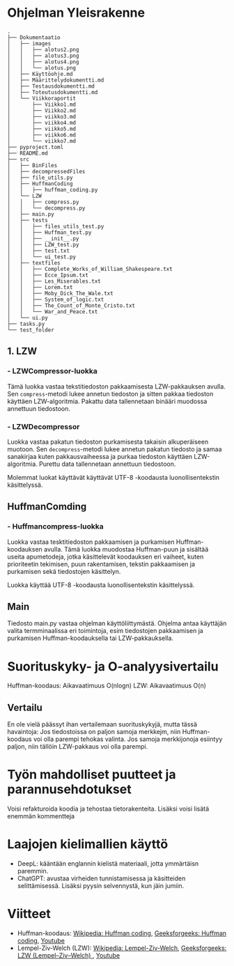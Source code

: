 # Ohjelman Yleisrakenne
```
.
├── Dokumentaatio
│   ├── images
│   │   ├── alotus2.png
│   │   ├── alotus3.png
│   │   ├── alotus4.png
│   │   └── alotus.png
│   ├── Käyttöohje.md
│   ├── Määrittelydokumentti.md
│   ├── Testausdokumentti.md
│   ├── Toteutusdokumentti.md
│   └── Viikkoraportit
│       ├── Viikko1.md
│       ├── Viikko2.md
│       ├── viikko3.md
│       ├── viikko4.md
│       ├── viikko5.md
│       ├── viikko6.md
│       └── viikko7.md
├── pyproject.toml
├── README.md
├── src
│   ├── BinFiles
│   ├── decompressedFiles
│   ├── file_utils.py
│   ├── HuffmanCoding
│   │   ├── huffman_coding.py
│   └── LZW
│   │   ├── compress.py
│   │   └── decompress.py
│   ├── main.py
│   ├── tests
│   │   ├── files_utils_test.py
│   │   ├── Huffman_test.py
│   │   ├── __init__.py
│   │   ├── LZW_test.py
│   │   ├── test.txt
│   │   └── ui_test.py
│   ├── textfiles
│   │   ├── Complete_Works_of_William_Shakespeare.txt
│   │   ├── Ecce_Ipsum.txt
│   │   ├── Les_Miserables.txt
│   │   ├── Lorem.txt
│   │   ├── Moby_Dick_The_Wale.txt
│   │   ├── System_of_logic.txt
│   │   ├── The_Count_of_Monte_Cristo.txt
│   │   └── War_and_Peace.txt
│   └── ui.py
├── tasks.py
└── test_folder
```

## 1. LZW

### -   LZWCompressor-luokka

Tämä luokka vastaa tekstitiedoston pakkaamisesta LZW-pakkauksen avulla. Sen `compress`-metodi lukee annetun tiedoston ja sitten pakkaa tiedoston käyttäen LZW-algoritmia. Pakattu data tallennetaan binääri muodossa annettuun tiedostoon.

### -   LZWDecompressor

Luokka vastaa pakatun tiedoston purkamisesta takaisin alkuperäiseen muotoon. Sen `decompress`-metodi lukee annetun pakatun tiedosto ja samaa sanakirjaa kuten pakkausvaiheessa ja purkaa tiedoston käyttäen LZW-algoritmia. Purettu data tallennetaan annettuun tiedostoon.

Molemmat luokat käyttävät käyttävät UTF-8 -koodausta luonollisentekstin käsittelyssä.

##  HuffmanComding

### -   Huffmancompress-luokka
Luokka vastaa tesktitiedoston pakkaamisen ja purkamisen Huffman-koodauksen avulla. Tämä luokka muodostaa Huffman-puun ja sisältää useita apumetodeja, jotka käsittelevät koodauksen eri vaiheet, kuten prioriteetin tekimisen, puun rakentamisen, tekstin pakkaamisen ja purkamisen sekä tiedostojen käsittelyn.

Luokka käyttää UTF-8 -koodausta luonollisentekstin käsittelyssä.


## Main
Tiedosto main.py vastaa ohjelman käyttöliittymästä. Ohjelma antaa käyttäjän valita termminaalissa eri toimintoja, esim tiedostojen pakkaamisen ja purkamisen Huffman-koodauksella tai LZW-pakkauksella.

# Suorituskyky- ja O-analyysivertailu
Huffman-koodaus: Aikavaatimuus O(nlogn)
LZW: Aikavaatimuus O(n)

## Vertailu
En ole vielä päässyt ihan vertailemaan suorituskykyjä, mutta tässä havaintoja:
Jos tiedostoissa on paljon samoja merkkejm, niin Huffman-koodaus voi olla parempi tehokas valinta.
Jos samoja merkkijonoja esiintyy paljon, niin tällöin LZW-pakkaus voi olla parempi.

# Työn mahdolliset puutteet ja parannusehdotukset
Voisi refakturoida koodia ja tehostaa tietorakenteita. Lisäksi voisi lisätä enemmän kommentteja

# Laajojen kielimallien käyttö
- DeepL: kääntään englannin kielistä materiaali, jotta ymmärtäisn paremmin.
- ChatGPT: avustaa virheiden tunnistamisessa ja käsitteiden selittämisessä. Lisäksi pyysin selvennystä, kun jäin jumiin.


# Viitteet
- Huffman-koodaus: [Wikipedia: Huffman coding](https://en.wikipedia.org/wiki/Huffman_coding), [Geeksforgeeks: Huffman coding](https://www.geeksforgeeks.org/huffman-coding-greedy-algo-3/), [Youtube](https://www.youtube.com/watch?v=iiGZ947Tcck&pp=ygUOaHVmZm1hbiBjb2Rpbmc%3D)
- Lempel-Ziv-Welch (LZW): [Wikipedia: Lempel-Ziv-Welch](https://en.wikipedia.org/wiki/Lempel-Ziv-Welch), [Geeksforgeeks: LZW (Lempel–Ziv–Welch) ](https://www.geeksforgeeks.org/lzw-lempel-ziv-welch-compression-technique/), [Youtube](https://www.youtube.com/watch?v=j2HSd3HCpDs&t=745s&pp=ygUDbHp3)